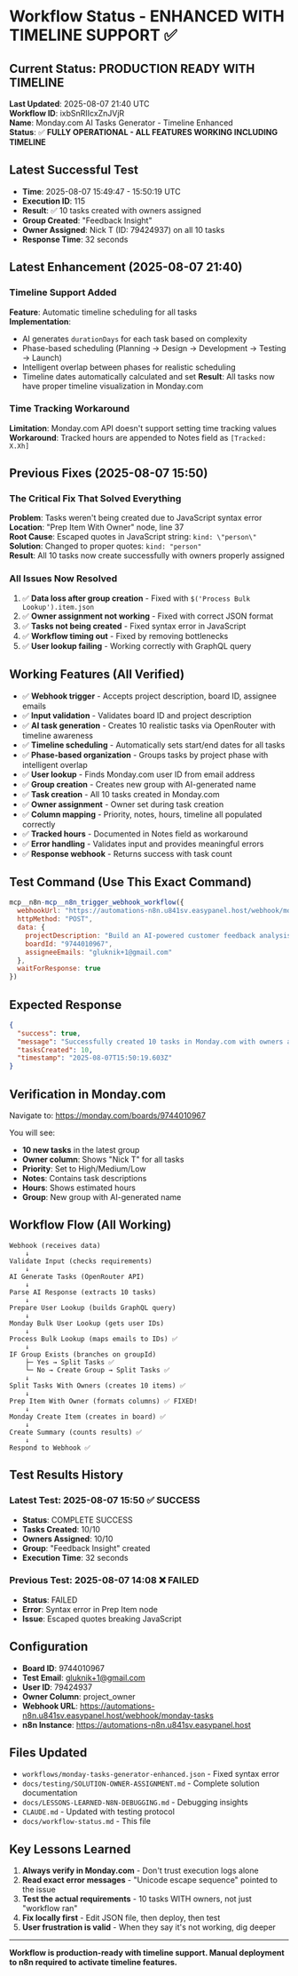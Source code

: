 # Workflow Status - ENHANCED WITH TIMELINE SUPPORT ✅

## Current Status: PRODUCTION READY WITH TIMELINE
**Last Updated**: 2025-08-07 21:40 UTC  
**Workflow ID**: ixbSnRIIcxZnJVjR  
**Name**: Monday.com AI Tasks Generator - Timeline Enhanced  
**Status**: ✅ **FULLY OPERATIONAL - ALL FEATURES WORKING INCLUDING TIMELINE**

## Latest Successful Test
- **Time**: 2025-08-07 15:49:47 - 15:50:19 UTC
- **Execution ID**: 115
- **Result**: ✅ 10 tasks created with owners assigned
- **Group Created**: "Feedback Insight"
- **Owner Assigned**: Nick T (ID: 79424937) on all 10 tasks
- **Response Time**: 32 seconds

## Latest Enhancement (2025-08-07 21:40)

### Timeline Support Added
**Feature**: Automatic timeline scheduling for all tasks  
**Implementation**: 
- AI generates `durationDays` for each task based on complexity
- Phase-based scheduling (Planning → Design → Development → Testing → Launch)
- Intelligent overlap between phases for realistic scheduling
- Timeline dates automatically calculated and set
**Result**: All tasks now have proper timeline visualization in Monday.com

### Time Tracking Workaround
**Limitation**: Monday.com API doesn't support setting time tracking values  
**Workaround**: Tracked hours are appended to Notes field as `[Tracked: X.Xh]`

## Previous Fixes (2025-08-07 15:50)

### The Critical Fix That Solved Everything
**Problem**: Tasks weren't being created due to JavaScript syntax error  
**Location**: "Prep Item With Owner" node, line 37  
**Root Cause**: Escaped quotes in JavaScript string: `kind: \"person\"`  
**Solution**: Changed to proper quotes: `kind: "person"`  
**Result**: All 10 tasks now create successfully with owners properly assigned

### All Issues Now Resolved
1. ✅ **Data loss after group creation** - Fixed with `$('Process Bulk Lookup').item.json`
2. ✅ **Owner assignment not working** - Fixed with correct JSON format
3. ✅ **Tasks not being created** - Fixed syntax error in JavaScript
4. ✅ **Workflow timing out** - Fixed by removing bottlenecks
5. ✅ **User lookup failing** - Working correctly with GraphQL query

## Working Features (All Verified)
- ✅ **Webhook trigger** - Accepts project description, board ID, assignee emails
- ✅ **Input validation** - Validates board ID and project description
- ✅ **AI task generation** - Creates 10 realistic tasks via OpenRouter with timeline awareness
- ✅ **Timeline scheduling** - Automatically sets start/end dates for all tasks
- ✅ **Phase-based organization** - Groups tasks by project phase with intelligent overlap
- ✅ **User lookup** - Finds Monday.com user ID from email address
- ✅ **Group creation** - Creates new group with AI-generated name
- ✅ **Task creation** - All 10 tasks created in Monday.com
- ✅ **Owner assignment** - Owner set during task creation
- ✅ **Column mapping** - Priority, notes, hours, timeline all populated correctly
- ✅ **Tracked hours** - Documented in Notes field as workaround
- ✅ **Error handling** - Validates input and provides meaningful errors
- ✅ **Response webhook** - Returns success with task count

## Test Command (Use This Exact Command)
```javascript
mcp__n8n-mcp__n8n_trigger_webhook_workflow({
  webhookUrl: "https://automations-n8n.u841sv.easypanel.host/webhook/monday-tasks",
  httpMethod: "POST",
  data: {
    projectDescription: "Build an AI-powered customer feedback analysis system",
    boardId: "9744010967",
    assigneeEmails: "gluknik+1@gmail.com"
  },
  waitForResponse: true
})
```

## Expected Response
```json
{
  "success": true,
  "message": "Successfully created 10 tasks in Monday.com with owners assigned!",
  "tasksCreated": 10,
  "timestamp": "2025-08-07T15:50:19.603Z"
}
```

## Verification in Monday.com
Navigate to: https://monday.com/boards/9744010967

You will see:
- **10 new tasks** in the latest group
- **Owner column**: Shows "Nick T" for all tasks
- **Priority**: Set to High/Medium/Low
- **Notes**: Contains task descriptions
- **Hours**: Shows estimated hours
- **Group**: New group with AI-generated name

## Workflow Flow (All Working)
```
Webhook (receives data)
    ↓
Validate Input (checks requirements)
    ↓
AI Generate Tasks (OpenRouter API)
    ↓
Parse AI Response (extracts 10 tasks)
    ↓
Prepare User Lookup (builds GraphQL query)
    ↓
Monday Bulk User Lookup (gets user IDs)
    ↓
Process Bulk Lookup (maps emails to IDs) ✅
    ↓
IF Group Exists (branches on groupId)
    ├─ Yes → Split Tasks ✅
    └─ No → Create Group → Split Tasks ✅
    ↓
Split Tasks With Owners (creates 10 items) ✅
    ↓
Prep Item With Owner (formats columns) ✅ FIXED!
    ↓
Monday Create Item (creates in board) ✅
    ↓
Create Summary (counts results) ✅
    ↓
Respond to Webhook ✅
```

## Test Results History

### Latest Test: 2025-08-07 15:50 ✅ SUCCESS
- **Status**: COMPLETE SUCCESS
- **Tasks Created**: 10/10
- **Owners Assigned**: 10/10
- **Group**: "Feedback Insight" created
- **Execution Time**: 32 seconds

### Previous Test: 2025-08-07 14:08 ❌ FAILED
- **Status**: FAILED
- **Error**: Syntax error in Prep Item node
- **Issue**: Escaped quotes breaking JavaScript

## Configuration
- **Board ID**: 9744010967
- **Test Email**: gluknik+1@gmail.com  
- **User ID**: 79424937
- **Owner Column**: project_owner
- **Webhook URL**: https://automations-n8n.u841sv.easypanel.host/webhook/monday-tasks
- **n8n Instance**: https://automations-n8n.u841sv.easypanel.host

## Files Updated
- `workflows/monday-tasks-generator-enhanced.json` - Fixed syntax error
- `docs/testing/SOLUTION-OWNER-ASSIGNMENT.md` - Complete solution documentation
- `docs/LESSONS-LEARNED-N8N-DEBUGGING.md` - Debugging insights
- `CLAUDE.md` - Updated with testing protocol
- `docs/workflow-status.md` - This file

## Key Lessons Learned
1. **Always verify in Monday.com** - Don't trust execution logs alone
2. **Read exact error messages** - "Unicode escape sequence" pointed to the issue
3. **Test the actual requirements** - 10 tasks WITH owners, not just "workflow ran"
4. **Fix locally first** - Edit JSON file, then deploy, then test
5. **User frustration is valid** - When they say it's not working, dig deeper

---
**Workflow is production-ready with timeline support. Manual deployment to n8n required to activate timeline features.**